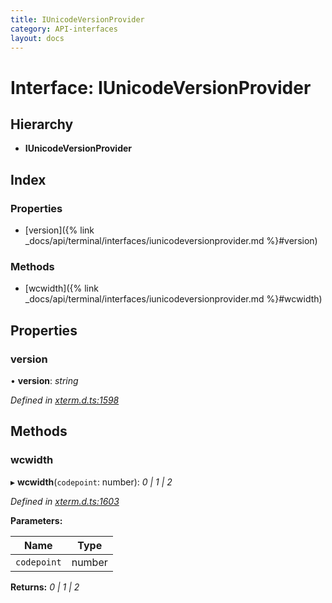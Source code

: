 ```yaml
---
title: IUnicodeVersionProvider
category: API-interfaces
layout: docs
---
```



# Interface: IUnicodeVersionProvider

## Hierarchy

* **IUnicodeVersionProvider**

## Index

### Properties

* [version]({% link _docs/api/terminal/interfaces/iunicodeversionprovider.md %}#version)

### Methods

* [wcwidth]({% link _docs/api/terminal/interfaces/iunicodeversionprovider.md %}#wcwidth)

## Properties

###  version

• **version**: *string*

*Defined in [xterm.d.ts:1598](https://github.com/meganrogge/xterm.js/blob/4.13.0/typings/xterm.d.ts#L1598)*

## Methods

###  wcwidth

▸ **wcwidth**(`codepoint`: number): *0 | 1 | 2*

*Defined in [xterm.d.ts:1603](https://github.com/meganrogge/xterm.js/blob/4.13.0/typings/xterm.d.ts#L1603)*

**Parameters:**

Name | Type |
------ | ------ |
`codepoint` | number |

**Returns:** *0 | 1 | 2*

